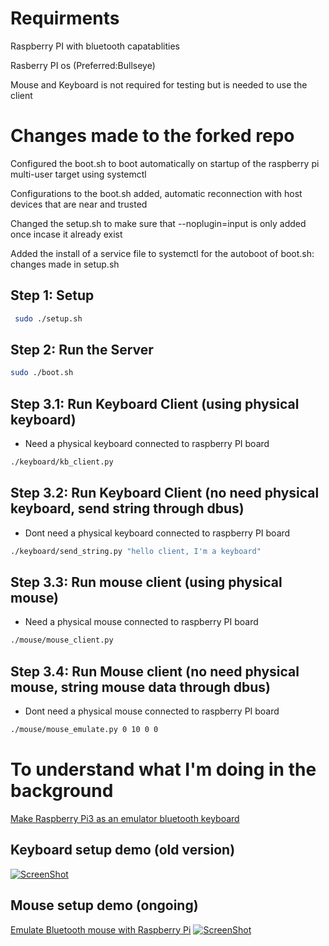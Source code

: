 # Requirments
Raspberry PI with bluetooth capatablities

Rasberry PI os (Preferred:Bullseye)

Mouse and Keyboard is not required for testing but is needed to use the client

# Changes made to the forked repo
Configured the boot.sh to boot automatically on startup of the raspberry pi multi-user target using systemctl

Configurations to the boot.sh added, automatic reconnection with host devices that are near and trusted

Changed the setup.sh to make sure that --noplugin=input is only added once incase it already exist

Added the install of a service file to systemctl for the autoboot of boot.sh: changes made in setup.sh

## Step 1: Setup 

```bash
 sudo ./setup.sh
```
 
 
## Step 2: Run the Server

```bash
sudo ./boot.sh
```

## Step 3.1: Run Keyboard Client (using physical keyboard)

- Need a physical keyboard connected to raspberry PI board

```bash
./keyboard/kb_client.py
```

## Step 3.2: Run Keyboard Client (no need physical keyboard, send string through dbus)

- Dont need a physical keyboard connected to raspberry PI board

```bash
./keyboard/send_string.py "hello client, I'm a keyboard"
```

## Step 3.3: Run mouse client (using physical mouse)

- Need a physical mouse connected to raspberry PI board
```bash
./mouse/mouse_client.py
```

## Step 3.4: Run Mouse client (no need physical mouse, string mouse data through dbus)

- Dont need a physical mouse connected to raspberry PI board
```bash
./mouse/mouse_emulate.py 0 10 0 0
```

# To understand what I'm doing in the background 
[Make Raspberry Pi3 as an emulator bluetooth keyboard](https://thanhle.me/make-raspberry-pi3-as-an-emulator-bluetooth-keyboard/)

## Keyboard setup demo (old version)

 [![ScreenShot](https://i0.wp.com/thanhle.me/wp-content/uploads/2020/02/bluetooth_mouse_emulate_on_ra%CC%81pberry.jpg)](https://www.youtube.com/watch?v=fFpIvjS4AXs)

## Mouse setup demo (ongoing)
[Emulate Bluetooth mouse with Raspberry Pi](https://thanhle.me/emulate-bluetooth-mouse-with-raspberry-pi/)
[![ScreenShot](https://i0.wp.com/thanhle.me/wp-content/uploads/2020/08/bluetooth_mouse_emulation_on_raspberry.jpg)](https://www.youtube.com/watch?v=fFpIvjS4AXs)
